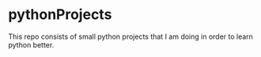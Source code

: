 pythonProjects
==============

This repo consists of small python projects that I am doing in order to learn python better.





